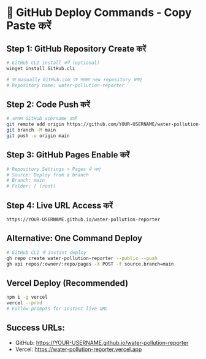 # 🚀 GitHub Deploy Commands - Copy Paste करें

## Step 1: GitHub Repository Create करें
```bash
# GitHub CLI install करें (optional)
winget install GitHub.cli

# या manually GitHub.com पर जाकर new repository बनाएं
# Repository name: water-pollution-reporter
```

## Step 2: Code Push करें
```bash
# आपका GitHub username डालें
git remote add origin https://github.com/YOUR-USERNAME/water-pollution-reporter.git
git branch -M main
git push -u origin main
```

## Step 3: GitHub Pages Enable करें
```bash
# Repository Settings > Pages में जाएं
# Source: Deploy from a branch
# Branch: main
# Folder: / (root)
```

## Step 4: Live URL Access करें
```
https://YOUR-USERNAME.github.io/water-pollution-reporter
```

## Alternative: One Command Deploy
```bash
# GitHub CLI से instant deploy
gh repo create water-pollution-reporter --public --push
gh api repos/:owner/:repo/pages -X POST -f source.branch=main
```

## Vercel Deploy (Recommended)
```bash
npm i -g vercel
vercel --prod
# Follow prompts for instant live URL
```

## Success URLs:
- GitHub: https://YOUR-USERNAME.github.io/water-pollution-reporter
- Vercel: https://water-pollution-reporter.vercel.app